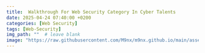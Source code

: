 ```yaml
---
title:  Walkthrough For Web Security Category In Cyber Talents
date: 2025-04-24 07:40:00 +0200
categories: [Web Security]
tags: [Web-Security]
img_path: ""  # leave blank
image: "https://raw.githubusercontent.com/M9nx/m9nx.github.io/main/assets/img/pic5.jpeg"
---
```

